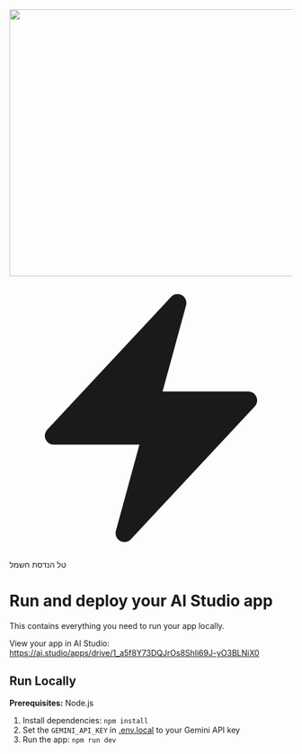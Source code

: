 <div align="center">
<img width="1200" height="475" alt="GHBanner" src="https://github.com/user-attachments/assets/0aa67016-6eaf-458a-adb2-6e31a0763ed6" />
</div>

<div class="flex items-center gap-x-3 cursor-pointer"><svg xmlns="http://www.w3.org/2000/svg" viewBox="0 0 24 24" fill="currentColor" class="w-7 h-7 text-yellow-400"><path fill-rule="evenodd" d="M14.615 1.595a.75.75 0 0 1 .359.852L12.982 9.75h7.268a.75.75 0 0 1 .548 1.262l-10.5 11.25a.75.75 0 0 1-1.272-.71l1.992-7.302H3.75a.75.75 0 0 1-.548-1.262l10.5-11.25a.75.75 0 0 1 .913-.143Z" clip-rule="evenodd"></path></svg><span class="text-2xl font-bold text-white">טל הנדסת חשמל</span></div>

# Run and deploy your AI Studio app

This contains everything you need to run your app locally.

View your app in AI Studio: https://ai.studio/apps/drive/1_a5f8Y73DQJrOs8Shli69J-yO3BLNiX0

## Run Locally

**Prerequisites:**  Node.js


1. Install dependencies:
   `npm install`
2. Set the `GEMINI_API_KEY` in [.env.local](.env.local) to your Gemini API key
3. Run the app:
   `npm run dev`
